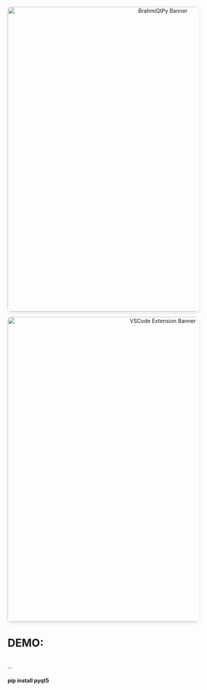 

<p align="center">
  <img width="800" style="border-radius: 10px; box-shadow: 0 4px 8px rgba(0, 0, 0, 0.1);" src="https://github.com/brahmihub/BrahmiQtPy/assets/151893249/43cab57b-02b2-46cb-889f-3f3ee50021fd/BrahmiQtPy.jpg" alt="BrahmiQtPy Banner">
</p>

<p align="center">
  <img width="800" style="border-radius: 10px; box-shadow: 0 4px 8px rgba(0, 0, 0, 0.1);" src="https://github.com/brahmihub/BrahmiQtPy/assets/151893249/92df0b62-76af-46d0-949c-43b83f856106/VSCode_extension_that_Converts_qtDesign_ui_to_Python_code.jpg" alt="VSCode Extension Banner">
</p>
<h1>DEMO: </h1></br>
...
<h4>pip install pyqt5</h4>
